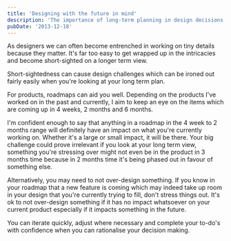 ```yaml
---
title: 'Designing with the future in mind'
description: 'The importance of long-term planning in design decisions'
pubDate: '2013-12-18'
---
```


As designers we can often become entrenched in working on tiny details because they matter. It's far too easy to get wrapped up in the intricacies and become short-sighted on a longer term view.

Short-sightedness can cause design challenges which can be ironed out fairly easily when you're looking at your long term plan.

For products, roadmaps can aid you well. Depending on the products I've worked on in the past and currently, I aim to keep an eye on the items which are coming up in 4 weeks, 2 months and 6 months.

I'm confident enough to say that anything in a roadmap in the 4 week to 2 months range will definitely have an impact on what you're currently working on. Whether it's a large or small impact, it will be there. Your big challenge could prove irrelevant if you look at your long term view, something you're stressing over might not even be in the product in 3 months time because in 2 months time it's being phased out in favour of something else.

Alternatively, you may need to not over-design something. If you know in your roadmap that a new feature is coming which may indeed take up room in your design that you're currently trying to fill, don't stress things out. It's ok to not over-design something if it has no impact whatsoever on your current product especially if it impacts something in the future.

You can iterate quickly, adjust where necessary and complete your to-do's with confidence when you can rationalise your decision making.